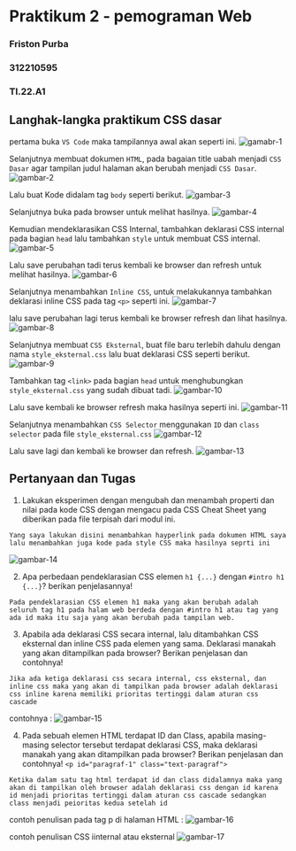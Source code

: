 # Praktikum 2 - pemograman Web
### Friston Purba
### 312210595
### TI.22.A1

## Langhak-langka praktikum CSS dasar
pertama buka `VS Code` maka tampilannya awal akan seperti ini.
![gamabr-1][def-1]

[def-1]: /image/ss1.jpg

Selanjutnya membuat dokumen `HTML`, pada bagaian title uabah menjadi `CSS Dasar` agar tampilan judul halaman akan berubah menjadi `CSS Dasar`.
![gambar-2][def-2]

[def-2]: /image/ss2.jpg

Lalu buat Kode didalam tag `body` seperti berikut.
![gambar-3][def-3]

[def-3]: /image/ss3.jpg

Selanjutnya buka pada browser untuk melihat hasilnya.
![gambar-4][def-4]

[def-4]: /image/ss4.jpg

Kemudian mendeklarasikan CSS Internal, tambahkan deklarasi CSS internal pada bagian `head` lalu tambahkan `style` untuk membuat CSS internal.
![gambar-5][def-5]

[def-5]: /image/ss5.jpg

Lalu save perubahan tadi terus kembali ke browser dan refresh untuk melihat hasilnya.
![gambar-6][def-6]

[def-6]: /image/ss6.jpg

Selanjutnya menambahkan `Inline CSS`, untuk melakukannya tambahkan deklarasi inline CSS pada tag `<p>` seperti ini.
![gambar-7][def-7]

[def-7]: /image/ss7.jpg

lalu save perubahan lagi terus kembali ke browser refresh dan lihat hasilnya.
![gambar-8][def-8]

[def-8]: /image/ss8.jpg

Selanjutnya membuat `CSS Eksternal`, buat file baru terlebih dahulu dengan nama `style_eksternal.css` lalu buat deklarasi CSS seperti berikut.
![gambar-9][def-9]

[def-9]: /image/ss9.jpg

Tambahkan tag `<link>` pada bagian `head` untuk menghubungkan `style_eksternal.css` yang sudah dibuat tadi.
![gambar-10][def-10]

[def-10]: /image/ss14.jpg

Lalu save kembali ke browser refresh maka hasilnya seperti ini.
![gambar-11][def-11]

[def-11]: /image/ss10.jpg

Selanjutnya menambahkan `CSS Selector` menggunakan `ID` dan `class selector` pada file `style_eksternal.css`
![gambar-12][def-12]

[def-12]: /image/ss11.jpg

Lalu save lagi dan kembali ke browser dan refresh.
![gambar-13][def-13]

[def-13]: /image/ss12.jpg

## Pertanyaan dan Tugas
1. Lakukan eksperimen dengan mengubah dan menambah properti dan nilai pada kode CSS dengan mengacu pada CSS Cheat Sheet yang diberikan pada file terpisah dari modul ini.
```
Yang saya lakukan disini menambahkan hayperlink pada dokumen HTML saya lalu menambahkan juga kode pada style CSS maka hasilnya seprti ini
```
![gambar-14][def-14]

[def-14]: /image/ss13.jpg

2. Apa perbedaan pendeklarasian CSS elemen `h1 {...}` dengan `#intro h1 {...}`? berikan penjelasannya!
```
Pada pendeklarasian CSS elemen h1 maka yang akan berubah adalah seluruh tag h1 pada halam web berdeda dengan #intro h1 atau tag yang ada id maka itu saja yang akan berubah pada tampilan web.
```

3. Apabila ada deklarasi CSS secara internal, lalu ditambahkan CSS eksternal dan inline CSS pada elemen yang sama. Deklarasi manakah yang akan ditampilkan pada browser? Berikan penjelasan dan contohnya!
```
Jika ada ketiga deklarasi css secara internal, css eksternal, dan inline css maka yang akan di tampilkan pada browser adalah deklarasi css inline karena memiliki prioritas tertinggi dalam aturan css cascade
```
contohnya : 
![gambar-15][def-15]

[def-15]: /image/ss15.jpg

4. Pada sebuah elemen HTML terdapat ID dan Class, apabila masing-masing selector tersebut terdapat deklarasi CSS, maka deklarasi manakah yang akan ditampilkan pada browser? Berikan penjelasan dan contohnya! `<p id="paragraf-1" class="text-paragraf">`
```
Ketika dalam satu tag html terdapat id dan class didalamnya maka yang akan di tampilkan oleh browser adalah deklarasi css dengan id karena id menjadi prioritas tertinggi dalam aturan css cascade sedangkan class menjadi peioritas kedua setelah id
```
contoh penulisan pada tag p di halaman HTML :
![gambar-16][def-16]

[def-16]: /image/ss16.jpg

contoh penulisan CSS iinternal atau eksternal
![gambar-17][def-17]

[def-17]: /image/ss17.jpg